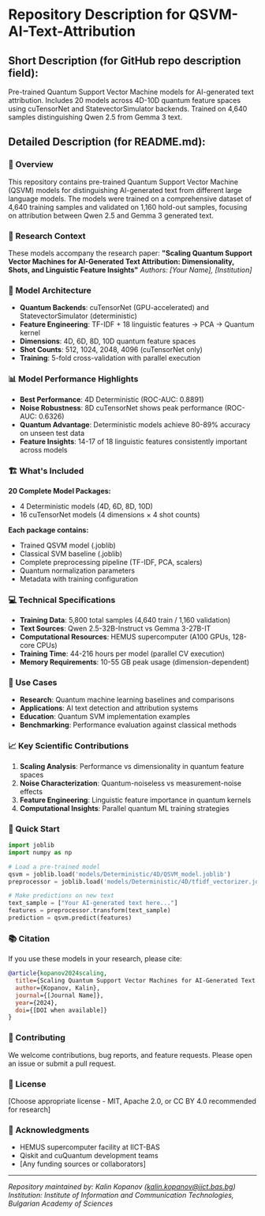 # Repository Description for QSVM-AI-Text-Attribution

## Short Description (for GitHub repo description field):
Pre-trained Quantum Support Vector Machine models for AI-generated text attribution. Includes 20 models across 4D-10D quantum feature spaces using cuTensorNet and StatevectorSimulator backends. Trained on 4,640 samples distinguishing Qwen 2.5 from Gemma 3 text.

## Detailed Description (for README.md):

### 🎯 Overview
This repository contains pre-trained Quantum Support Vector Machine (QSVM) models for distinguishing AI-generated text from different large language models. The models were trained on a comprehensive dataset of 4,640 training samples and validated on 1,160 hold-out samples, focusing on attribution between Qwen 2.5 and Gemma 3 generated text.

### 🔬 Research Context
These models accompany the research paper:
**"Scaling Quantum Support Vector Machines for AI-Generated Text Attribution: Dimensionality, Shots, and Linguistic Feature Insights"**
*Authors: [Your Name], [Institution]*

### 🧠 Model Architecture
- **Quantum Backends**: cuTensorNet (GPU-accelerated) and StatevectorSimulator (deterministic)
- **Feature Engineering**: TF-IDF + 18 linguistic features → PCA → Quantum kernel
- **Dimensions**: 4D, 6D, 8D, 10D quantum feature spaces
- **Shot Counts**: 512, 1024, 2048, 4096 (cuTensorNet only)
- **Training**: 5-fold cross-validation with parallel execution

### 📊 Model Performance Highlights
- **Best Performance**: 4D Deterministic (ROC-AUC: 0.8891)
- **Noise Robustness**: 8D cuTensorNet shows peak performance (ROC-AUC: 0.6326)
- **Quantum Advantage**: Deterministic models achieve 80-89% accuracy on unseen test data
- **Feature Insights**: 14-17 of 18 linguistic features consistently important across models

### 🏗️ What's Included
**20 Complete Model Packages:**
- 4 Deterministic models (4D, 6D, 8D, 10D)
- 16 cuTensorNet models (4 dimensions × 4 shot counts)

**Each package contains:**
- Trained QSVM model (.joblib)
- Classical SVM baseline (.joblib)
- Complete preprocessing pipeline (TF-IDF, PCA, scalers)
- Quantum normalization parameters
- Metadata with training configuration

### 💻 Technical Specifications
- **Training Data**: 5,800 total samples (4,640 train / 1,160 validation)
- **Text Sources**: Qwen 2.5-32B-Instruct vs Gemma 3-27B-IT
- **Computational Resources**: HEMUS supercomputer (A100 GPUs, 128-core CPUs)
- **Training Time**: 44-216 hours per model (parallel CV execution)
- **Memory Requirements**: 10-55 GB peak usage (dimension-dependent)

### 🎯 Use Cases
- **Research**: Quantum machine learning baselines and comparisons
- **Applications**: AI text detection and attribution systems
- **Education**: Quantum SVM implementation examples
- **Benchmarking**: Performance evaluation against classical methods

### 📈 Key Scientific Contributions
1. **Scaling Analysis**: Performance vs dimensionality in quantum feature spaces
2. **Noise Characterization**: Quantum-noiseless vs measurement-noise effects
3. **Feature Engineering**: Linguistic feature importance in quantum kernels
4. **Computational Insights**: Parallel quantum ML training strategies

### 🔧 Quick Start
```python
import joblib
import numpy as np

# Load a pre-trained model
qsvm = joblib.load('models/Deterministic/4D/QSVM_model.joblib')
preprocessor = joblib.load('models/Deterministic/4D/tfidf_vectorizer.joblib')

# Make predictions on new text
text_sample = ["Your AI-generated text here..."]
features = preprocessor.transform(text_sample)
prediction = qsvm.predict(features)
```

### 📚 Citation
If you use these models in your research, please cite:
```bibtex
@article{kopanov2024scaling,
  title={Scaling Quantum Support Vector Machines for AI-Generated Text Attribution: Dimensionality, Shots, and Linguistic Feature Insights},
  author={Kopanov, Kalin},
  journal={[Journal Name]},
  year={2024},
  doi={[DOI when available]}
}
```

### 🤝 Contributing
We welcome contributions, bug reports, and feature requests. Please open an issue or submit a pull request.

### 📄 License
[Choose appropriate license - MIT, Apache 2.0, or CC BY 4.0 recommended for research]

### 🙏 Acknowledgments
- HEMUS supercomputer facility at IICT-BAS
- Qiskit and cuQuantum development teams
- [Any funding sources or collaborators]

---
*Repository maintained by: Kalin Kopanov (kalin.kopanov@iict.bas.bg)*
*Institution: Institute of Information and Communication Technologies, Bulgarian Academy of Sciences*
